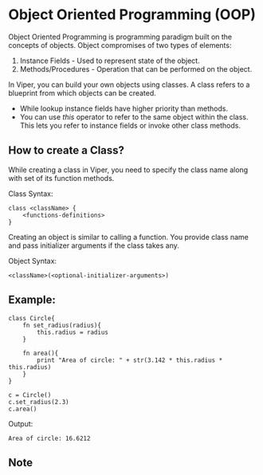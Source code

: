 # Object Oriented Programming (OOP) <!-- {docsify-ignore-all} -->

Object Oriented Programming is programming paradigm built on the concepts of objects. Object compromises of two types of elements:
1. Instance Fields - Used to represent state of the object.
2. Methods/Procedures - Operation that can be performed on the object.

In Viper, you can build your own objects using classes. A class refers to a blueprint from which objects can be created.


- While lookup instance fields have higher priority than methods.
- You can use *this* operator to refer to the same object within the class. This lets you refer to instance fields or invoke other class methods.

## How to create a Class?

While creating a class in Viper, you need to specify the class name along with set of its function methods. 

Class Syntax:
```
class <className> {
    <functions-definitions>
}
```

Creating an object is similar to calling a function. You provide class name and pass initializer arguments if the class takes any.

Object Syntax:
```
<className>(<optional-initializer-arguments>)
```

## Example:

```class.viper
class Circle{
    fn set_radius(radius){
        this.radius = radius
    }

    fn area(){
        print "Area of circle: " + str(3.142 * this.radius * this.radius)
    }
}

c = Circle()
c.set_radius(2.3)
c.area()

```

Output:
```
Area of circle: 16.6212
```

## Note

